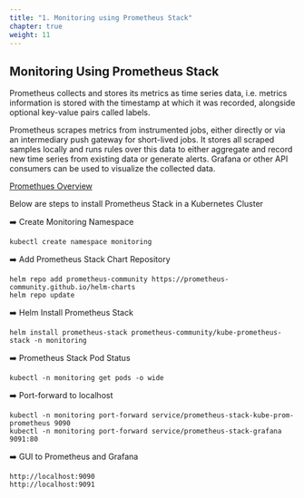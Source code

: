 ```yaml
---
title: "1. Monitoring using Prometheus Stack"
chapter: true
weight: 11
---
```


## Monitoring Using Prometheus Stack

Prometheus collects and stores its metrics as time series data, i.e. metrics information is stored with the timestamp at which it was recorded, alongside optional key-value pairs called labels.

Prometheus scrapes metrics from instrumented jobs, either directly or via an intermediary push gateway for short-lived jobs. It stores all scraped samples locally and runs rules over this data to either aggregate and record new time series from existing data or generate alerts. Grafana or other API consumers can be used to visualize the collected data.

[Promethues Overview](https://prometheus.io/docs/introduction/overview/)

Below are steps to install Prometheus Stack in a Kubernetes Cluster

:arrow_right: Create Monitoring Namespace
```
kubectl create namespace monitoring
```

:arrow_right: Add Prometheus Stack Chart Repository
```
helm repo add prometheus-community https://prometheus-community.github.io/helm-charts
helm repo update
```

:arrow_right: Helm Install Prometheus Stack
```
helm install prometheus-stack prometheus-community/kube-prometheus-stack -n monitoring
```

:arrow_right: Prometheus Stack Pod Status
```
kubectl -n monitoring get pods -o wide
```

:arrow_right: Port-forward to localhost
```
kubectl -n monitoring port-forward service/prometheus-stack-kube-prom-prometheus 9090
kubectl -n monitoring port-forward service/prometheus-stack-grafana 9091:80
```

:arrow_right: GUI to Prometheus and Grafana
```
http://localhost:9090
http://localhost:9091
```

